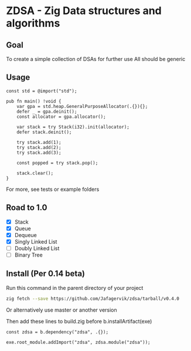 # ZDSA - Zig Data structures and algorithms

## Goal

To create a simple collection of DSAs for further use
All should be generic

## Usage

```zig
const std = @import("std");

pub fn main() !void {
    var gpa = std.heap.GeneralPurposeAllocator(.{}){};
    defer _ = gpa.deinit();
    const allocator = gpa.allocator();

    var stack = try Stack(i32).init(allocator);
    defer stack.deinit();

    try stack.add(1);
    try stack.add(2);
    try stack.add(3);

    const popped = try stack.pop();

    stack.clear();
}
```

For more, see tests or example folders

## Road to 1.0

- [x] Stack
- [x] Queue
- [x] Dequeue
- [x] Singly Linked List
- [ ] Doubly Linked List
- [ ] Binary Tree

## Install (Per 0.14 beta)

Run this command in the parent directory of your project

```sh
zig fetch --save https://github.com/Jafagervik/zdsa/tarball/v0.4.0
```

Or alternatively use master or another version

Then add these lines to build.zig before b.installArtifact(exe)

```zig
const zdsa = b.dependency("zdsa", .{});

exe.root_module.addImport("zdsa", zdsa.module("zdsa"));

```
